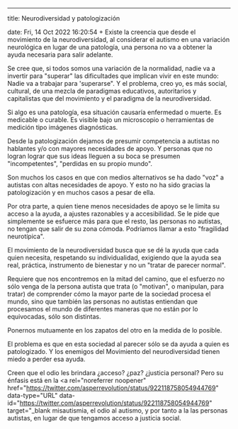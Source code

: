 ---

title: Neurodiversidad y patologización

date: Fri, 14 Oct 2022 16:20:54 +
Existe la creencia que desde el movimiento de la neurodiversidad, al considerar el autismo en una variación neurológica en lugar de una patología, una persona no va a obtener la ayuda necesaria para salir adelante.

Se cree que, si todos somos una variación de la normalidad, nadie va a invertir para "superar" las dificultades que implican vivir en este mundo: Nadie va a trabajar para 'superarse". Y el problema, creo yo, es más social, cultural, de una mezcla de paradigmas educativos, autoritarios y capitalistas que del movimiento y el paradigma de la neurodiversidad.

Si algo es una patología, esa situación causaría enfermedad o muerte. Es medicable o curable. Es visible bajo un microscopio o herramientas de medición tipo imágenes diagnósticas.

Desde la patologización dejamos de presumir competencia a autistas no hablantes y/o con mayores necesidades de apoyo. Y personas que no logran lograr que sus ideas lleguen a su boca se presumen "incompetentes", "perdidas en su propio mundo".

Son muchos los casos en que con medios alternativos se ha dado "voz" a autistas con altas necesidades de apoyo. Y esto no ha sido gracias la patologización y en muchos casos a pesar de ella.

Por otra parte, a quien tiene menos necesidades de apoyo se le limita su acceso a la ayuda, a ajustes razonables y a accesibilidad. Se le pide que simplemente se esfuerce más para que el resto, las personas no autistas, no tengan que salir de su zona cómoda. Podríamos llamar a esto "fragilidad neurotípica".

El movimiento de la neurodiversidad busca que se dé la ayuda que cada quien necesita, respetando su individualidad, exigiendo que la ayuda sea real, práctica, instrumento de bienestar y no un "tratar de parecer normal".

Requiere que nos encontremos en la mitad del camino, que el esfuerzo no sólo venga de la persona autista que trata (o "motivan", o manipulan, para tratar) de comprender cómo la mayor parte de la sociedad procesa el mundo, sino que también las personas no autistas entiendan que procesamos el mundo de diferentes maneras que no están por lo equivocadas, sólo son distintas.

Ponernos mutuamente en los zapatos del otro en la medida de lo posible.

El problema es que en esta sociedad al parecer sólo se da ayuda a quien es patologizado. Y los enemigos del Movimiento del neurodiversidad tienen miedo a perder esa ayuda. 

Creen que el odio les brindara ¿acceso? ¿paz? ¿justicia personal? Pero su énfasis está en la <a rel="noreferrer noopener" href="https://twitter.com/asperrevolution/status/922118758054944769" data-type="URL" data-id="https://twitter.com/asperrevolution/status/922118758054944769" target="_blank misautismia, el odio al autismo, y por tanto a la las personas autistas, en lugar de que tengamos acceso a justicia social. 




